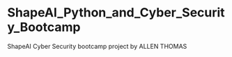 # ShapeAI_Python_and_Cyber_Security_Bootcamp
ShapeAI Cyber Security bootcamp project by ALLEN THOMAS
